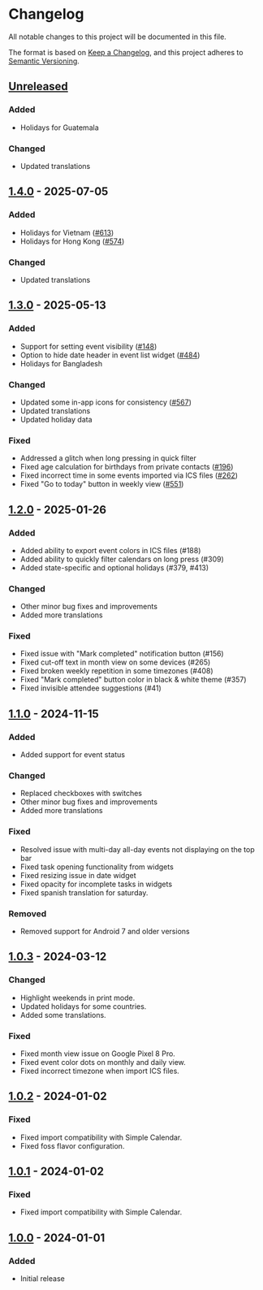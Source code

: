 # Changelog

All notable changes to this project will be documented in this file.

The format is based on [Keep a Changelog](https://keepachangelog.com/en/1.1.0/),
and this project adheres to [Semantic Versioning](https://semver.org/spec/v2.0.0.html).

## [Unreleased]

### Added

- Holidays for Guatemala

### Changed

- Updated translations

## [1.4.0] - 2025-07-05

### Added

- Holidays for Vietnam ([#613])
- Holidays for Hong Kong ([#574])

### Changed

- Updated translations

## [1.3.0] - 2025-05-13

### Added

- Support for setting event visibility ([#148])
- Option to hide date header in event list widget ([#484])
- Holidays for Bangladesh

### Changed

- Updated some in-app icons for consistency ([#567])
- Updated translations
- Updated holiday data

### Fixed

- Addressed a glitch when long pressing in quick filter
- Fixed age calculation for birthdays from private contacts ([#196])
- Fixed incorrect time in some events imported via ICS files ([#262])
- Fixed "Go to today" button in weekly view ([#551])

## [1.2.0] - 2025-01-26

### Added

- Added ability to export event colors in ICS files (#188)
- Added ability to quickly filter calendars on long press (#309)
- Added state-specific and optional holidays (#379, #413)

### Changed

- Other minor bug fixes and improvements
- Added more translations

### Fixed

- Fixed issue with "Mark completed" notification button (#156)
- Fixed cut-off text in month view on some devices (#265)
- Fixed broken weekly repetition in some timezones (#408)
- Fixed "Mark completed" button color in black & white theme (#357)
- Fixed invisible attendee suggestions (#41)

## [1.1.0] - 2024-11-15

### Added

- Added support for event status

### Changed

- Replaced checkboxes with switches
- Other minor bug fixes and improvements
- Added more translations

### Fixed

- Resolved issue with multi-day all-day events not displaying on the top bar
- Fixed task opening functionality from widgets
- Fixed resizing issue in date widget
- Fixed opacity for incomplete tasks in widgets
- Fixed spanish translation for saturday.

### Removed

- Removed support for Android 7 and older versions

## [1.0.3] - 2024-03-12

### Changed

- Highlight weekends in print mode.
- Updated holidays for some countries.
- Added some translations.

### Fixed

- Fixed month view issue on Google Pixel 8 Pro.
- Fixed event color dots on monthly and daily view.
- Fixed incorrect timezone when import ICS files.

## [1.0.2] - 2024-01-02

### Fixed

- Fixed import compatibility with Simple Calendar.
- Fixed foss flavor configuration.

## [1.0.1] - 2024-01-02

### Fixed

- Fixed import compatibility with Simple Calendar.

## [1.0.0] - 2024-01-01

### Added

- Initial release

[Unreleased]: https://github.com/FossifyOrg/Calendar/compare/1.4.0...HEAD
[1.4.0]: https://github.com/FossifyOrg/Calendar/compare/1.3.0...1.4.0
[1.3.0]: https://github.com/FossifyOrg/Calendar/compare/1.2.0...1.3.0
[1.2.0]: https://github.com/FossifyOrg/Calendar/compare/1.1.0...1.2.0
[1.1.0]: https://github.com/FossifyOrg/Calendar/compare/1.0.3...1.1.0
[1.0.3]: https://github.com/FossifyOrg/Calendar/compare/1.0.2...1.0.3
[1.0.2]: https://github.com/FossifyOrg/Calendar/compare/1.0.1...1.0.2
[1.0.1]: https://github.com/FossifyOrg/Calendar/compare/1.0.0...1.0.1
[1.0.0]: https://github.com/FossifyOrg/Calendar/releases/tag/1.0.0

[#148]: https://github.com/FossifyOrg/Calendar/issues/148
[#196]: https://github.com/FossifyOrg/Calendar/issues/196
[#262]: https://github.com/FossifyOrg/Calendar/issues/262
[#484]: https://github.com/FossifyOrg/Calendar/issues/484
[#551]: https://github.com/FossifyOrg/Calendar/issues/551
[#567]: https://github.com/FossifyOrg/Calendar/issues/567
[#574]: https://github.com/FossifyOrg/Calendar/issues/574
[#613]: https://github.com/FossifyOrg/Calendar/issues/613
